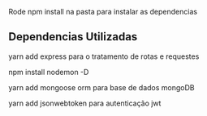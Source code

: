 
Rode npm install na pasta para instalar as dependencias

## Dependencias Utilizadas
yarn add express
    para o tratamento de  rotas e requestes

npm install nodemon -D
    
yarn add mongoose 
    orm para base de dados mongoDB
    
yarn add jsonwebtoken
    para autenticação jwt